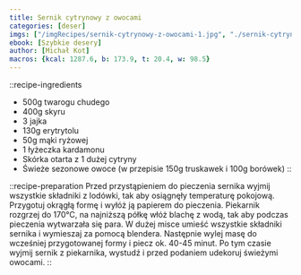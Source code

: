 ```yaml
---
title: Sernik cytrynowy z owocami
categories: [deser]
imgs: ["/imgRecipes/sernik-cytrynowy-z-owocami-1.jpg", "./sernik-cytrynowy-z-owocami-2.jpg"]
ebook: [Szybkie desery]
author: [Michał Kot]
macros: {kcal: 1287.6, b: 173.9, t: 20.4, w: 98.5}
---
```


::recipe-ingredients
- 500g twarogu chudego
- 400g skyru
- 3 jajka
- 130g erytrytolu
- 50g mąki ryżowej
- 1 łyżeczka kardamonu
- Skórka otarta z 1 dużej cytryny
- Świeże sezonowe owoce (w przepisie 150g truskawek i 100g borówek)
::

::recipe-preparation
Przed przystąpieniem do pieczenia sernika wyjmij wszystkie składniki z lodówki, tak aby osiągnęły temperaturę pokojową.
Przygotuj okrągłą formę i wyłóż ją papierem do pieczenia. Piekarnik rozgrzej do 170°C, na najniższą półkę włóż blachę z wodą, tak aby podczas pieczenia wytwarzała się para.
W dużej misce umieść wszystkie składniki sernika i wymieszaj za pomocą blendera.
Następnie wylej masę do wcześniej przygotowanej formy i piecz ok. 40-45 minut. Po tym czasie wyjmij sernik z piekarnika, wystudź i przed podaniem udekoruj świeżymi owocami.
::